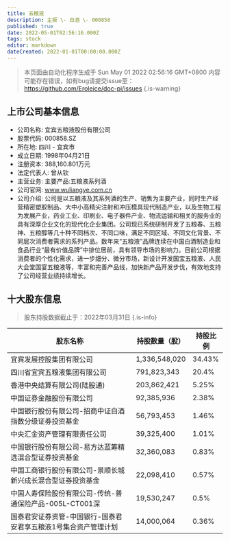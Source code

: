 ```yaml
---
title: 五粮液
description: 主板 \- 白酒 \- 000858
published: true
date: 2022-05-01T02:56:16.000Z
tags: stock
editor: markdown
dateCreated: 2022-01-01T00:00:00.000Z
---
```


> 本页面由自动化程序生成于 Sun May 01 2022 02:56:16 GMT+0800
> 内容可能存在错误，如有bug请提交issue至：https://github.com/Eroleice/doc-pi/issues
{.is-warning}

## 上市公司基本信息
- 公司名称: 宜宾五粮液股份有限公司
- 股票代码: 000858.SZ
- 所在地: 四川 - 宜宾市
- 成立日期: 1998年04月21日
- 注册资本: 388,160.801万元
- 法定代表人: 曾从钦
- 主营业务: 主要产品:五粮液系列酒
- 公司官网: www.wuliangye.com.cn
- 公司介绍: 公司是以五粮液及其系列酒的生产、销售为主要产业，同时生产经营精密塑胶制品、大中小高精尖注射和冲压模具现代制造产业，以及生物工程为发展产业，药业工业、印刷业、电子器件产业、物流运输和相关的服务业的具有深厚企业文化的现代化企业集团。公司现已系统研制开发了五粮春、五粮神、五粮醇等几十种不同档次、不同口味，满足不同区域、不同文化背景、不同层次消费者需求的系列产品。数年来“五粮液”品牌连续在中国白酒制造业和食品行业“最有价值品牌”中排位居前，具有领导市场的影响力。目前公司根据消费者的个性化需求，进一步细分、微分市场，新设计开发国宝五粮液、人民大会堂国宴五粮液等，丰富和完善产品线，加快新产品开发步伐，有效地支持了公司经营业绩持续增长。


## 十大股东信息
> 股东持股数据截止于：2022年03月31日
{.is-info}

| 股东名称 | 持股数量（股） | 持股比例 |
| --- | --- | --- |
| 宜宾发展控股集团有限公司 | 1,336,548,020 | 34.43% |
| 四川省宜宾五粮液集团有限公司 | 791,823,343 | 20.4% |
| 香港中央结算有限公司(陆股通) | 203,862,421 | 5.25% |
| 中国证券金融股份有限公司 | 92,385,936 | 2.38% |
| 中国银行股份有限公司-招商中证白酒指数分级证券投资基金 | 56,793,453 | 1.46% |
| 中央汇金资产管理有限责任公司 | 39,325,400 | 1.01% |
| 中国银行股份有限公司-易方达蓝筹精选混合型证券投资基金 | 32,360,083 | 0.83% |
| 中国工商银行股份有限公司-景顺长城新兴成长混合型证券投资基金 | 22,098,410 | 0.57% |
| 中国人寿保险股份有限公司-传统-普通保险产品-005L-CT001深 | 19,530,247 | 0.5% |
| 国泰君安证券资管-中国银行-国泰君安君享五粮液1号集合资产管理计划 | 14,000,064 | 0.36% |





